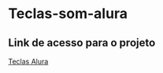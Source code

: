 # Teclas-som-alura
## Link de acesso para o projeto
<a href="https://teclas-de-som-alura.vercel.app/" target="_blank">Teclas Alura</a>

